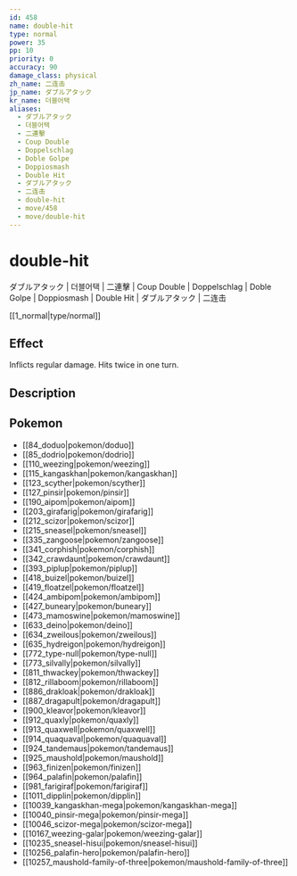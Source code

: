 ```yaml
---
id: 458
name: double-hit
type: normal
power: 35
pp: 10
priority: 0
accuracy: 90
damage_class: physical
zh_name: 二连击
jp_name: ダブルアタック
kr_name: 더블어택
aliases:
  - ダブルアタック
  - 더블어택
  - 二連擊
  - Coup Double
  - Doppelschlag
  - Doble Golpe
  - Doppiosmash
  - Double Hit
  - ダブルアタック
  - 二连击
  - double-hit
  - move/458
  - move/double-hit
---
```

# double-hit
    
ダブルアタック | 더블어택 | 二連擊 | Coup Double | Doppelschlag | Doble Golpe | Doppiosmash | Double Hit | ダブルアタック | 二连击

[[1_normal|type/normal]]

## Effect

Inflicts regular damage.  Hits twice in one turn.

## Description



## Pokemon

- [[84_doduo|pokemon/doduo]]
- [[85_dodrio|pokemon/dodrio]]
- [[110_weezing|pokemon/weezing]]
- [[115_kangaskhan|pokemon/kangaskhan]]
- [[123_scyther|pokemon/scyther]]
- [[127_pinsir|pokemon/pinsir]]
- [[190_aipom|pokemon/aipom]]
- [[203_girafarig|pokemon/girafarig]]
- [[212_scizor|pokemon/scizor]]
- [[215_sneasel|pokemon/sneasel]]
- [[335_zangoose|pokemon/zangoose]]
- [[341_corphish|pokemon/corphish]]
- [[342_crawdaunt|pokemon/crawdaunt]]
- [[393_piplup|pokemon/piplup]]
- [[418_buizel|pokemon/buizel]]
- [[419_floatzel|pokemon/floatzel]]
- [[424_ambipom|pokemon/ambipom]]
- [[427_buneary|pokemon/buneary]]
- [[473_mamoswine|pokemon/mamoswine]]
- [[633_deino|pokemon/deino]]
- [[634_zweilous|pokemon/zweilous]]
- [[635_hydreigon|pokemon/hydreigon]]
- [[772_type-null|pokemon/type-null]]
- [[773_silvally|pokemon/silvally]]
- [[811_thwackey|pokemon/thwackey]]
- [[812_rillaboom|pokemon/rillaboom]]
- [[886_drakloak|pokemon/drakloak]]
- [[887_dragapult|pokemon/dragapult]]
- [[900_kleavor|pokemon/kleavor]]
- [[912_quaxly|pokemon/quaxly]]
- [[913_quaxwell|pokemon/quaxwell]]
- [[914_quaquaval|pokemon/quaquaval]]
- [[924_tandemaus|pokemon/tandemaus]]
- [[925_maushold|pokemon/maushold]]
- [[963_finizen|pokemon/finizen]]
- [[964_palafin|pokemon/palafin]]
- [[981_farigiraf|pokemon/farigiraf]]
- [[1011_dipplin|pokemon/dipplin]]
- [[10039_kangaskhan-mega|pokemon/kangaskhan-mega]]
- [[10040_pinsir-mega|pokemon/pinsir-mega]]
- [[10046_scizor-mega|pokemon/scizor-mega]]
- [[10167_weezing-galar|pokemon/weezing-galar]]
- [[10235_sneasel-hisui|pokemon/sneasel-hisui]]
- [[10256_palafin-hero|pokemon/palafin-hero]]
- [[10257_maushold-family-of-three|pokemon/maushold-family-of-three]]

